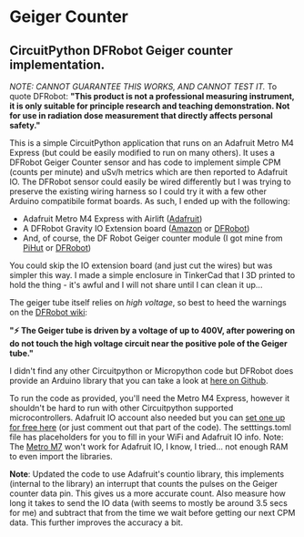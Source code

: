 # Geiger Counter
## CircuitPython DFRobot Geiger counter implementation.

*NOTE: CANNOT GUARANTEE THIS WORKS, AND CANNOT TEST IT.* To quote DFRobot: **"This product is not a professional measuring instrument, it is only suitable for principle research and teaching demonstration. Not for use in radiation dose measurement that directly affects personal safety."**

This is a simple CircuitPython application that runs on an Adafruit Metro M4 Express (but could be easily modified to run on many others). It uses a DFRobot Geiger Counter sensor and has code to implement simple CPM (counts per minute) and uSv/h metrics which are then reported to Adafruit IO. The DFRobot sensor could easily be wired differently but I was trying to preserve the existing wiring harness so I could try it with a few other Arduino compatibile format boards. As such, I ended up with the following:

- Adafruit Metro M4 Express with Airlift ([Adafruit](https://www.adafruit.com/product/4000))
- A DFRobot Gravity IO Extension board ([Amazon](https://a.co/d/dOZaMgP) or [DFRobot](https://www.dfrobot.com/product-1009.html))
- And, of course, the DF Robot Geiger counter module (I got mine from [PiHut](https://thepihut.com/products/gravity-geiger-counter-module-ionizing-radiation-detector) or [DFRobot](https://www.dfrobot.com/product-2547.html))

You could skip the IO extension board (and just cut the wires) but was simpler this way. I made a simple enclosure in TinkerCad that I 3D printed to hold the thing - it's awful and I will not share until I can clean it up... 

The geiger tube itself relies on *high voltage*, so best to heed the warnings on the [DFRobot wiki](https://wiki.dfrobot.com/SKU_SEN0463_Gravity_Geiger_Counter_Module):

**"⚡ The Geiger tube is driven by a voltage of up to 400V, after powering on do not touch the high voltage circuit near the positive pole of the Geiger tube."**

I didn't find any other Circuitpython or Micropython code but DFRobot does provide an Arduino library that you can take a look at [here on Github](https://github.com/cdjq/DFRobot_Geiger).

To run the code as provided, you'll need the Metro M4 Express, however it shouldn't be hard to run with other Circuitpython supported microcontrollers. Adafruit IO account also needed but you can [set one up for free here](https://io.adafruit.com/) (or just comment out that part of the code). The setttings.toml file has placeholders for you to fill in your WiFi and Adafruit IO info. Note: The [Metro M7](https://www.adafruit.com/product/4950) won't work for Adafruit IO, I know, I tried... not enough RAM to even import the libraries.

**Note**: Updated the code to use Adafruit's countio library, this implements (internal to the library) an interrupt that counts the pulses on the Geiger counter data pin. This gives us a more accurate count. Also measure how long it takes to send the IO data (with seems to mostly be around 3.5 secs for me) and subtract that from the time we wait before getting our next CPM data. This further improves the accuracy a bit.
